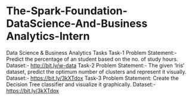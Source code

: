 # The-Spark-Foundation-DataScience-And-Business Analytics-Intern
Data Science & Business Analytics Tasks
Task-1 Problem Statement:- Predict the percentage of an student based on the no. of study hours. Dataset:- http://bit.ly/w-data
Task-2 Problem Statement:- The given ‘Iris’ dataset, predict the optimum number of clusters and represent it visually. Dataset:- https://bit.ly/3kXTdox
Task-3 Problem Statement: Create the Decision Tree classifier and visualize it graphically. Dataset:- https://bit.ly/3kXTdox

